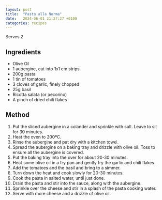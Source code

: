 ```yaml
---
layout: post
title:  "Pasta alla Norma"
date:   2024-06-01 21:27:27 +0100
categories: recipes
---
```

Serves 2
## Ingredients
* Olive Oil
* 1 aubergine, cut into 1x1 cm strips
* 200g pasta
* 1 tin of tomatoes
* 3 cloves of garlic, finely chopped
* 25g basil
* Ricotta salata (or pecorino)
* A pinch of dried chili flakes

## Method
1. Put the sliced aubergine in a colander and sprinkle with salt. Leave to sit for 30 minutes. 
2. Heat the oven to 200ºC. 
3. Rinse the aubergine and pat dry with a kitchen towel. 
4. Spread the aubergine on a baking tray and drizzle with olive oil. Toss to ensure all the aubergine is covered. 
5. Put the baking tray into the over for about 20-30 minutes. 
6. Heat some olive oil in a fry pan and gently fry the garlic and chili flakes. 
7. Add the tomatoes and the basil and bring to a simmer. 
8. Turn down the heat and cook slowly for 20-30 minutes. 
9. Cook the pasta in salted water, until just done. 
10. Drain the pasta and stir into the sauce, along with the aubergine. 
11. Sprinkle over the cheese and stir in a splash of the pasta cooking water. 
12. Serve with more cheese and a drizzle of olive oil. 